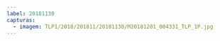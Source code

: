 ```yaml
---
label: 20181130
capturas:
  - imagem: TLP1/2018/201811/20181130/M20181201_004331_TLP_1P.jpg
---
```

